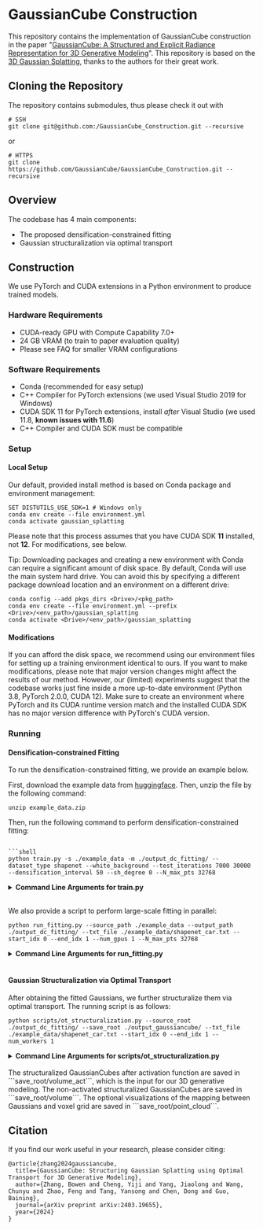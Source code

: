 # GaussianCube Construction

This repository contains the implementation of GaussianCube construction in the paper "[GaussianCube: A Structured and Explicit Radiance Representation for 3D Generative Modeling](https://gaussiancube.github.io/)". This repository is based on the [3D Gaussian Splatting](https://github.com/graphdeco-inria/gaussian-splatting), thanks to the authors for their great work. 

## Cloning the Repository

The repository contains submodules, thus please check it out with 
```shell
# SSH
git clone git@github.com:/GaussianCube_Construction.git --recursive
```
or
```shell
# HTTPS
git clone https://github.com/GaussianCube/GaussianCube_Construction.git --recursive
```

## Overview

The codebase has 4 main components:
- The proposed densification-constrained fitting
- Gaussian structuralization via optimal transport

## Construction

We use PyTorch and CUDA extensions in a Python environment to produce trained models. 

### Hardware Requirements

- CUDA-ready GPU with Compute Capability 7.0+
- 24 GB VRAM (to train to paper evaluation quality)
- Please see FAQ for smaller VRAM configurations

### Software Requirements
- Conda (recommended for easy setup)
- C++ Compiler for PyTorch extensions (we used Visual Studio 2019 for Windows)
- CUDA SDK 11 for PyTorch extensions, install *after* Visual Studio (we used 11.8, **known issues with 11.6**)
- C++ Compiler and CUDA SDK must be compatible

### Setup

#### Local Setup

Our default, provided install method is based on Conda package and environment management:
```shell
SET DISTUTILS_USE_SDK=1 # Windows only
conda env create --file environment.yml
conda activate gaussian_splatting
```
Please note that this process assumes that you have CUDA SDK **11** installed, not **12**. For modifications, see below.

Tip: Downloading packages and creating a new environment with Conda can require a significant amount of disk space. By default, Conda will use the main system hard drive. You can avoid this by specifying a different package download location and an environment on a different drive:

```shell
conda config --add pkgs_dirs <Drive>/<pkg_path>
conda env create --file environment.yml --prefix <Drive>/<env_path>/gaussian_splatting
conda activate <Drive>/<env_path>/gaussian_splatting
```

#### Modifications

If you can afford the disk space, we recommend using our environment files for setting up a training environment identical to ours. If you want to make modifications, please note that major version changes might affect the results of our method. However, our (limited) experiments suggest that the codebase works just fine inside a more up-to-date environment (Python 3.8, PyTorch 2.0.0, CUDA 12). Make sure to create an environment where PyTorch and its CUDA runtime version match and the installed CUDA SDK has no major version difference with PyTorch's CUDA version.

### Running

#### Densification-constrained Fitting

To run the densification-constrained fitting, we provide an example below.

First, download the example data from [huggingface](https://huggingface.co/BwZhang/GaussianCube-ShapeNetCar-v1.0/blob/main/example_data.zip). Then, unzip the file by the following command:

```shell
unzip example_data.zip
```

Then, run the following command to perform densification-constrained fitting:
```

```shell
python train.py -s ./example_data -m ./output_dc_fitting/ --dataset_type shapenet --white_background --test_iterations 7000 30000 --densification_interval 50 --sh_degree 0 --N_max_pts 32768
```

<details>
<summary><span style="font-weight: bold;">Command Line Arguments for train.py</span></summary>

  #### --source_path / -s
  Path to the source directory containing a COLMAP or Synthetic NeRF data set.
  #### --model_path / -m 
  Path where the trained model should be stored (```output/<random>``` by default).
  #### --images / -i
  Alternative subdirectory for COLMAP images (```images``` by default).
  #### --eval
  Add this flag to use a MipNeRF360-style training/test split for evaluation.
  #### --resolution / -r
  Specifies resolution of the loaded images before training. If provided ```1, 2, 4``` or ```8```, uses original, 1/2, 1/4 or 1/8 resolution, respectively. For all other values, rescales the width to the given number while maintaining image aspect. **If not set and input image width exceeds 1.6K pixels, inputs are automatically rescaled to this target.**
  #### --data_device
  Specifies where to put the source image data, ```cuda``` by default, recommended to use ```cpu``` if training on large/high-resolution dataset, will reduce VRAM consumption, but slightly slow down training. Thanks to [HrsPythonix](https://github.com/HrsPythonix).
  #### --white_background / -w
  Add this flag to use white background instead of black (default), e.g., for evaluation of NeRF Synthetic dataset.
  #### --sh_degree
  Order of spherical harmonics to be used (no larger than 3). ```3``` by default.
  #### --convert_SHs_python
  Flag to make pipeline compute forward and backward of SHs with PyTorch instead of ours.
  #### --convert_cov3D_python
  Flag to make pipeline compute forward and backward of the 3D covariance with PyTorch instead of ours.
  #### --debug
  Enables debug mode if you experience erros. If the rasterizer fails, a ```dump``` file is created that you may forward to us in an issue so we can take a look.
  #### --debug_from
  Debugging is **slow**. You may specify an iteration (starting from 0) after which the above debugging becomes active.
  #### --iterations
  Number of total iterations to train for, ```30_000``` by default.
  #### --ip
  IP to start GUI server on, ```127.0.0.1``` by default.
  #### --port 
  Port to use for GUI server, ```6009``` by default.
  #### --test_iterations
  Space-separated iterations at which the training script computes L1 and PSNR over test set, ```7000 30000``` by default.
  #### --save_iterations
  Space-separated iterations at which the training script saves the Gaussian model, ```7000 30000 <iterations>``` by default.
  #### --checkpoint_iterations
  Space-separated iterations at which to store a checkpoint for continuing later, saved in the model directory.
  #### --start_checkpoint
  Path to a saved checkpoint to continue training from.
  #### --quiet 
  Flag to omit any text written to standard out pipe. 
  #### --feature_lr
  Spherical harmonics features learning rate, ```0.0025``` by default.
  #### --opacity_lr
  Opacity learning rate, ```0.05``` by default.
  #### --scaling_lr
  Scaling learning rate, ```0.005``` by default.
  #### --rotation_lr
  Rotation learning rate, ```0.001``` by default.
  #### --position_lr_max_steps
  Number of steps (from 0) where position learning rate goes from ```initial``` to ```final```. ```30_000``` by default.
  #### --position_lr_init
  Initial 3D position learning rate, ```0.00016``` by default.
  #### --position_lr_final
  Final 3D position learning rate, ```0.0000016``` by default.
  #### --position_lr_delay_mult
  Position learning rate multiplier (cf. Plenoxels), ```0.01``` by default. 
  #### --densify_from_iter
  Iteration where densification starts, ```500``` by default. 
  #### --densify_until_iter
  Iteration where densification stops, ```15_000``` by default.
  #### --densify_grad_threshold
  Limit that decides if points should be densified based on 2D position gradient, ```0.0002``` by default.
  #### --densification_interval
  How frequently to densify, ```50``` (every 50 iterations) by default.
  #### --opacity_reset_interval
  How frequently to reset opacity, ```3_000``` by default. 
  #### --lambda_dssim
  Influence of SSIM on total loss from 0 to 1, ```0.2``` by default. 
  #### --percent_dense
  Percentage of scene extent (0--1) a point must exceed to be forcibly densified, ```0.01``` by default.
  #### --dataset_type
  Type of dataset to use, ```shapenet``` by default. We provide loaders for ```shapenet``` (ShapeNet), ```omni``` (OmniObject3D) and ```objaverse``` (Objaverse) datasets.
  #### --N_max_pts
  Maximum number of Gaussians when fitting a single object , ```32768``` by default.
  #### --no_tqdm
  Flag to disable tqdm progress bar.
</details>
<br>

We also provide a script to perform large-scale fitting in parallel:
```shell
python run_fitting.py --source_path ./example_data --output_path ./output_dc_fitting/ --txt_file ./example_data/shapenet_car.txt --start_idx 0 --end_idx 1 --num_gpus 1 --N_max_pts 32768
``` 
<details>
<summary><span style="font-weight: bold;">Command Line Arguments for run_fitting.py</span></summary>

  #### --source_path
  Path to the source directory of data set.
  #### --output_path
  Path where the trained model should be stored (```output/<random>``` by default).
  #### --txt_file
  Index file of the object to fit.
  #### --start_idx
  Starting index of the object to fit.
  #### --end_idx
  Ending index of the object to fit.
  #### --num_gpus
  Number of GPUs to use for parallel fitting, ```1``` by default.
  #### --N_max_pts
  Maximum number of Gaussians when fitting a single object , ```32768``` by default.
</details>
<br>

#### Gaussian Structuralization via Optimal Transport

After obtaining the fitted Gaussians, we further structuralize them via optimal transport. The running script is as follows:

```shell
python scripts/ot_structuralization.py --source_root ./output_dc_fitting/ --save_root ./output_gaussiancube/ --txt_file ./example_data/shapenet_car.txt --start_idx 0 --end_idx 1 --num_workers 1
```
<details>
<summary><span style="font-weight: bold;">Command Line Arguments for scripts/ot_structuralization.py</span></summary>

  #### --source_root
  Root path to fitted Gaussians.
  #### --save_root
  Root path to save the structuralized GaussianCubes.
  #### --txt_file
  Index file of the object to be structuralized.
  #### --start_idx
  Starting index of the object to be structuralized.
  #### --end_idx
  Ending index of the object to be structuralized.
  #### --num_workers
  Number of workers to use for parallel structuralization, ```1``` by default.
  #### --bound
  Bounding box of object, ```0.45``` by default.
  #### --visuzalize_mapping
  Flag to visualize the mapping between Gaussians and voxel grid.
</details>
<br>
The structuralized GaussianCubes after activation function are saved in ```save_root/volume_act```, which is the input for our 3D generative modeling. The non-activated structuralized GaussianCubes are saved in ```save_root/volume```. The optional visualizations of the mapping between Gaussians and voxel grid are saved in ```save_root/point_cloud```.

## Citation

If you find our work useful in your research, please consider citing:
```
@article{zhang2024gaussiancube,
  title={GaussianCube: Structuring Gaussian Splatting using Optimal Transport for 3D Generative Modeling},
  author={Zhang, Bowen and Cheng, Yiji and Yang, Jiaolong and Wang, Chunyu and Zhao, Feng and Tang, Yansong and Chen, Dong and Guo, Baining},
  journal={arXiv preprint arXiv:2403.19655},
  year={2024}
}
```
